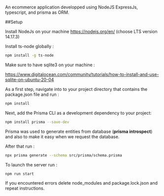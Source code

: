 An ecommerce application developped using NodeJS ExpressJs, typescript, and prisma as ORM.

##Setup

Install NodeJs on your machine https://nodejs.org/en/ (choose LTS version 14.17.3)

Install ts-node globally : 
```bash
npm install -g ts-node
```
Make sure to have sqlite3 on your machine : 

https://www.digitalocean.com/community/tutorials/how-to-install-and-use-sqlite-on-ubuntu-20-04

As a first step, navigate into to your project directory that contains the package.json file and run :
```bash
npm install
```
Next, add the Prisma CLI as a development dependency to your project: 
```bash
npm install prisma --save-dev
```
Prisma was used to generate entities from database (**prisma introspect**) and also to make it easy when we request the database.

After that run : 
```bash
npx prisma generate --schema src/prisma/schema.prisma
```
To launch the server run : 
```bash
npm run start
```

If you encountered errors delete node_modules and package.lock.json and repeat instructions.
